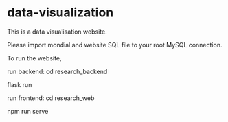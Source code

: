 # data-visualization

This is a data visualisation website.

Please import mondial and website SQL file to your root MySQL connection.

To run the website,

run backend:
cd research_backend

flask run

run frontend:
cd research_web

npm run serve

